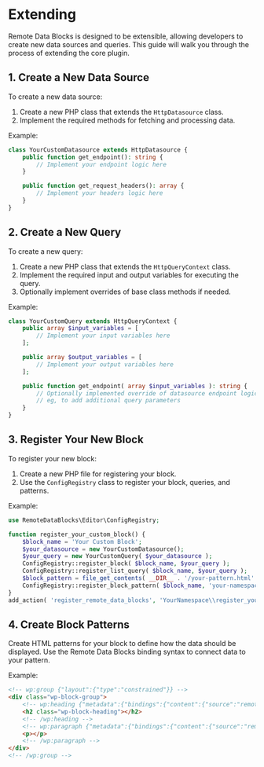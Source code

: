 # Extending

Remote Data Blocks is designed to be extensible, allowing developers to create new data sources and queries. This guide will walk you through the process of extending the core plugin.

## 1. Create a New Data Source

To create a new data source:

1. Create a new PHP class that extends the `HttpDatasource` class.
2. Implement the required methods for fetching and processing data.

Example:

```php
class YourCustomDatasource extends HttpDatasource {
	public function get_endpoint(): string {
        // Implement your endpoint logic here
	}

	public function get_request_headers(): array {
        // Implement your headers logic here
	}
}
```

## 2. Create a New Query

To create a new query:

1. Create a new PHP class that extends the `HttpQueryContext` class.
2. Implement the required input and output variables for executing the query.
3. Optionally implement overrides of base class methods if needed.

Example:

```php
class YourCustomQuery extends HttpQueryContext {
    public array $input_variables = [
        // Implement your input variables here
    ];

    public array $output_variables = [
        // Implement your output variables here
    ];

    public function get_endpoint( array $input_variables ): string {
        // Optionally implemented override of datasource endpoint logic here
        // eg, to add additional query parameters
    }
}
```

## 3. Register Your New Block

To register your new block:

1. Create a new PHP file for registering your block.
2. Use the `ConfigRegistry` class to register your block, queries, and patterns.

Example:

```php
use RemoteDataBlocks\Editor\ConfigRegistry;

function register_your_custom_block() {
    $block_name = 'Your Custom Block';
    $your_datasource = new YourCustomDatasource();
    $your_query = new YourCustomQuery( $your_datasource );
    ConfigRegistry::register_block( $block_name, $your_query );
    ConfigRegistry::register_list_query( $block_name, $your_query );
    $block_pattern = file_get_contents( __DIR__ . '/your-pattern.html' );
    ConfigRegistry::register_block_pattern( $block_name, 'your-namespace/your-pattern', $block_pattern );
}
add_action( 'register_remote_data_blocks', 'YourNamespace\\register_your_custom_block' );
```

## 4. Create Block Patterns

Create HTML patterns for your block to define how the data should be displayed. Use the Remote Data Blocks binding syntax to connect data to your pattern.

Example:

```html
<!-- wp:group {"layout":{"type":"constrained"}} -->
<div class="wp-block-group">
	<!-- wp:heading {"metadata":{"bindings":{"content":{"source":"remote-data/binding","args":{"field":"title"}}}}} -->
	<h2 class="wp-block-heading"></h2>
	<!-- /wp:heading -->
	<!-- wp:paragraph {"metadata":{"bindings":{"content":{"source":"remote-data/binding","args":{"field":"description"}}}}} -->
	<p></p>
	<!-- /wp:paragraph -->
</div>
<!-- /wp:group -->
```
